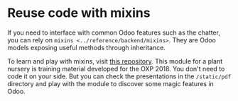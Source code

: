 # Reuse code with mixins

If you need to interface with common Odoo features such as the chatter,
you can rely on `mixins <../reference/backend/mixins>`. They are Odoo
models exposing useful methods through inheritance.

To learn and play with mixins, visit [this
repository](https://github.com/tivisse/odoodays-2018/). This module for
a plant nursery is training material developed for the OXP 2018. You
don't need to code it on your side. But you can check the presentations
in the `/static/pdf` directory and play with the module to discover some
magic features in Odoo.
